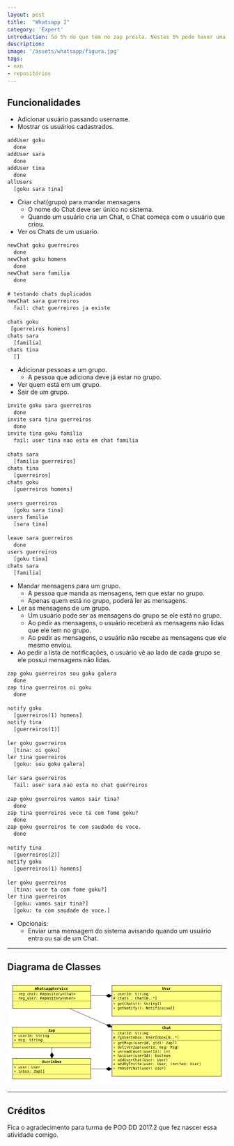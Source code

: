 ```yaml
---
layout: post
title:  "Whatsapp I"
category: 'Expert'
introduction: Só 5% do que tem no zap presta. Nestes 5% pode haver uma história de amor.
description: 
image: '/assets/whatsapp/figura.jpg'
tags:
- nxn
- repositórios
---
```


## Funcionalidades

- Adicionar usuário passando username.
- Mostrar os usuários cadastrados.

```
addUser goku
  done
addUser sara
  done
addUser tina
  done
allUsers
  [goku sara tina]
```

- Criar chat(grupo) para mandar mensagens
    - O nome do Chat deve ser único no sistema.
    - Quando um usuário cria um Chat, o Chat começa com o usuário que criou.
- Ver os Chats de um usuario.

```
newChat goku guerreiros
  done
newChat goku homens
  done
newChat sara familia
  done

# testando chats duplicados
newChat sara guerreiros
  fail: chat guerreiros ja existe

chats goku
 [guerreiros homens]
chats sara
  [familia]
chats tina
  []
```

- Adicionar pessoas a um grupo.
    - A pessoa que adiciona deve já estar no grupo.
- Ver quem está em um grupo.
- Sair de um grupo.

```
invite goku sara guerreiros
  done
invite sara tina guerreiros
  done
invite tina goku familia
  fail: user tina nao esta em chat familia

chats sara
  [familia guerreiros]
chats tina
  [guerreiros]
chats goku
  [guerreiros homens]

users guerreiros
  [goku sara tina]
users familia
  [sara tina]

leave sara guerreiros
  done
users guerreiros
  [goku tina]
chats sara
  [familia]
```

- Mandar mensagens para um grupo.
    - A pessoa que manda as mensagens, tem que estar no grupo.
    - Apenas quem está no grupo, poderá ler as mensagens.
- Ler as mensagens de um grupo.    
    - Um usuário pode ser as mensagens do grupo se ele está no grupo.
    - Ao pedir as mensagens, o usuário receberá as mensagens não lidas que ele tem no grupo.
    - Ao pedir as mensagens, o usuário não recebe as mensagens que ele mesmo enviou.
- Ao pedir a lista de notificações, o usuário vê ao lado de cada grupo se ele possui mensagens não lidas.

```
zap goku guerreiros sou goku galera
  done
zap tina guerreiros oi goku
  done

notify goku
  [guerreiros(1) homens]
notify tina
  [guerreiros(1)]

ler goku guerreiros
  [tina: oi goku]
ler tina guerreiros
  [goku: sou goku galera]

ler sara guerreiros
  fail: user sara nao esta no chat guerreiros

zap goku guerreiros vamos sair tina?
  done
zap tina guerreiros voce ta com fome goku?
  done
zap goku guerreiros to com saudade de voce.
  done

notify tina
  [guerreiros(2)]
notify goku
  [guerreiros(1) homens]

ler goku guerreiros
  [tina: voce ta com fome goku?]
ler tina guerreiros
  [goku: vamos sair tina?]
  [goku: to com saudade de voce.]
```

- Opcionais:
    - Enviar uma mensagem do sistema avisando quando um usuário entra ou sai de um Chat.

---

## Diagrama de Classes

![](/assets/whatsapp/diagrama.png)

---
## Créditos

Fica o agradecimento para turma de POO DD 2017.2 que fez nascer essa atividade comigo.